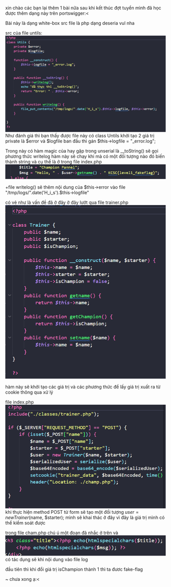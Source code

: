 xin chào các bạn lại thêm 1 bài nữa sau khi kết thúc đợt tuyển mình đã học được thêm dạng này trên portswigger:<

Bài này là dạng white-box src file là php dạng deseria vul nha

src của file untils:  
![Alt text](image-10.png)
Như đánh giá thì bạn thấy được file này có class Untils
khởi tạo 2 giá trị private là $error và $logfile
ban đầu thì gán $this->logfile = "_error.log";

Trong này có hàm magic của hay gặp trong unserial là 
__toString() sẽ gọi phương thức writelog
hàm này sẽ chạy khi mà có một đối tượng nào đó biến thành string và cụ thể là ở trong file index.php
![Alt text](image-11.png)

+file writelog() sẽ thêm nội dung của $this->error vào file "/tmp/logs/".date('H_i_s').$this->logfile"

có vẻ như là vấn đề đã ở đây ở đây 
lướt qua file trainer.php
![Alt text](image-12.png)

hàm này sẽ khởi tạo các giá trị và các phương thức để lấy giá trị xuất ra từ cookie thông qua xử lý

file index.php 
![Alt text](image-13.png)
khi thực hiện method POST từ form sẽ tạo một đối tượng
   $user = new Trainer($name, $starter);
mình sẽ khai thác ở đây vì đây là giá trị mình có thể kiểm soát được

trong file cham.php chú ú một đoạn đã nhắc ở trên và
![Alt text](image-14.png)
có tác dụng sẽ khi nội dung vào file log

đầu tiên thì khi đổi giá trị isChampion thành 1
thì ta đươc fake-flag

~ chưa xong ạ:<